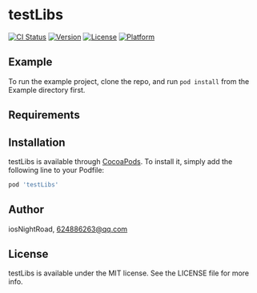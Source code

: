 # testLibs

[![CI Status](https://img.shields.io/travis/iosNightRoad/testLibs.svg?style=flat)](https://travis-ci.org/iosNightRoad/testLibs)
[![Version](https://img.shields.io/cocoapods/v/testLibs.svg?style=flat)](https://cocoapods.org/pods/testLibs)
[![License](https://img.shields.io/cocoapods/l/testLibs.svg?style=flat)](https://cocoapods.org/pods/testLibs)
[![Platform](https://img.shields.io/cocoapods/p/testLibs.svg?style=flat)](https://cocoapods.org/pods/testLibs)

## Example

To run the example project, clone the repo, and run `pod install` from the Example directory first.

## Requirements

## Installation

testLibs is available through [CocoaPods](https://cocoapods.org). To install
it, simply add the following line to your Podfile:

```ruby
pod 'testLibs'
```

## Author

iosNightRoad, 624886263@qq.com

## License

testLibs is available under the MIT license. See the LICENSE file for more info.
